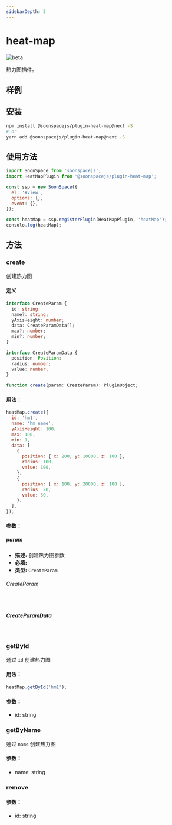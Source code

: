 ```yaml
---
sidebarDepth: 2
---
```


# heat-map

![beta](https://img.shields.io/npm/v/@soonspacejs/plugin-heat-map/next.svg)

热力图插件。

## 样例

<Docs-Iframe src="plugin/heatMap.html" />

## 安装

```bash
npm install @soonspacejs/plugin-heat-map@next -S
# or
yarn add @soonspacejs/plugin-heat-map@next -S
```

## 使用方法

```js {2,10}
import SoonSpace from 'soonspacejs';
import HeatMapPlugin from '@soonspacejs/plugin-heat-map';

const ssp = new SoonSpace({
  el: '#view',
  options: {},
  event: {},
});

const heatMap = ssp.registerPlugin(HeatMapPlugin, 'heatMap');
consolo.log(heatMap);
```

## 方法

### create

创建热力图

#### 定义

```ts
interface CreateParam {
  id: string;
  name?: string;
  yAxisHeight: number;
  data: CreateParamData[];
  max?: number;
  min?: number;
}

interface CreateParamData {
  position: Position;
  radius: number;
  value: number;
}

function create(param: CreateParam): PluginObject;
```

#### 用法：

```js
heatMap.create({
  id: 'hm1',
  name: 'hm_name',
  yAxisHeight: 100,
  max: 100,
  min: 1,
  data: [
    {
      position: { x: 200, y: 10000, z: 100 },
      radius: 100,
      value: 100,
    },
    {
      position: { x: 100, y: 20000, z: 100 },
      radius: 20,
      value: 50,
    },
  ],
});
```

#### 参数：

##### param

- **描述:** 创建热力图参数
- **必填:** <Base-RequireIcon :isRequire="true"/>
- **类型:** `CreateParam`

###### CreateParam

<br>
<Docs-Table 
    :data="[
      {
        prop: 'id', desc: '热力图对象 ID', type: 'string', require: true, default: ''
      },
      {
        prop: 'name', desc: '热力图对象名称', type: 'string', require: false, default: ' '
      },
      {
        prop: 'yAxisHeight', desc: '空间高度', type: 'number', require: true, default: ''
      },
      {
        prop: 'data', desc: '热力图数据', type: 'CreateParamData[]', require: true, default: '', link: '#createparamdata'
      },
      {
        prop: 'max', desc: '数据中单点值大于等于该值时，以最深热力颜色展示', type: 'number', require: false, default: '100'
      },
      {
        prop: 'min', desc: '数据中单点值小于等于该值时，以最浅热力颜色展示', type: 'number', require: false, default: '1'
      },
    ]"
/>

##### CreateParamData

<br>
<Docs-Table 
    :data="[
      {
        prop: 'position', desc: '热力点空间坐标', type: 'Position', require: true, default: '', link: '../guide/types.html#position'
      },
      {
        prop: 'radius', desc: '热力点半径', type: 'number', require: true, default: ''
      },
      {
        prop: 'value', desc: '热力值', type: 'number', require: true, default: ''
      }
    ]"
/>

### getById

通过 `id` 创建热力图

#### 用法：

```js
heatMap.getById('hm1');
```

#### 参数：

- id: string

### getByName

通过 `name` 创建热力图

#### 参数：

- name: string

### remove

#### 参数：

- id: string
